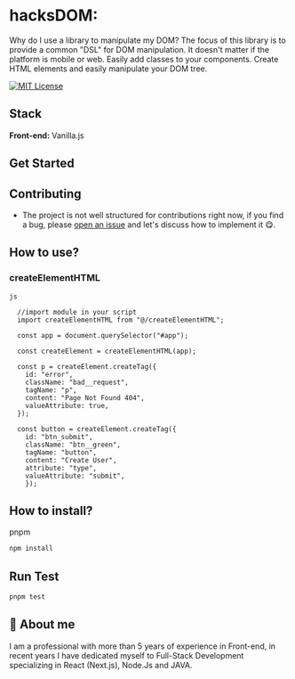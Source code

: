 # hacksDOM:

Why do I use a library to manipulate my DOM?
The focus of this library is to provide a common "DSL" for DOM manipulation. It doesn't matter if the platform is mobile or web. Easily add classes to your components. Create HTML elements and easily manipulate your DOM tree.

[![MIT License](https://img.shields.io/badge/License-MIT-green.svg)](https://choosealicense.com/licenses/mit/)

## Stack

**Front-end:** Vanilla.js

## Get Started

## Contributing

- The project is not well structured for contributions right now, if you find a bug, please [open an issue](https://github.com/hacksDOM/core/issues) and let's discuss how to implement it 😋.

## How to use?

### createElementHTML

```
js

  //import module in your script
  import createElementHTML from "@/createElementHTML";

  const app = document.querySelector("#app");

  const createElement = createElementHTML(app);

  const p = createElement.createTag({
    id: "error",
    className: "bad__request",
    tagName: "p",
    content: "Page Not Found 404",
    valueAttribute: true,
  });

  const button = createElement.createTag({
    id: "btn_submit",
    className: "btn__green",
    tagName: "button",
    content: "Create User",
    attribute: "type",
    valueAttribute: "submit",
    });
```

## How to install?

pnpm

```sh
npm install
```

## Run Test

```sh
pnpm test
```

## 🚀 About me

I am a professional with more than 5 years of experience in Front-end, in recent years I have dedicated myself to Full-Stack Development specializing in React (Next.js), Node.Js and JAVA.
